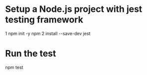 # Setup a Node.js project with jest testing framework
1 npm init -y npm 
2 install --save-dev jest
# Run the test
npm test
